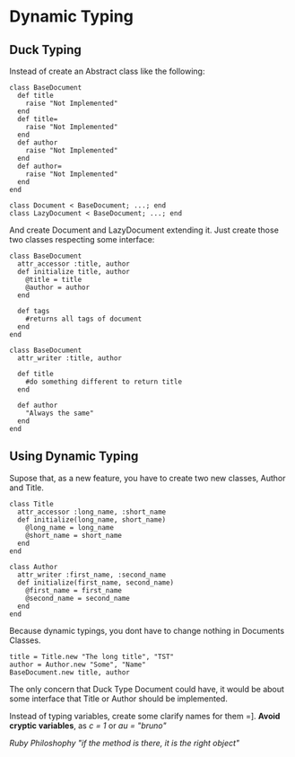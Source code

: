 # Dynamic Typing

## Duck Typing
Instead of create an Abstract class like the following:

```
class BaseDocument
  def title
    raise "Not Implemented"
  end
  def title=
    raise "Not Implemented"
  end
  def author
    raise "Not Implemented"
  end
  def author=
    raise "Not Implemented"
  end
end

class Document < BaseDocument; ...; end
class LazyDocument < BaseDocument; ...; end
```

And create Document and LazyDocument extending it. Just create those two classes respecting some interface:

```
class BaseDocument
  attr_accessor :title, author
  def initialize title, author
    @title = title
    @author = author
  end
  
  def tags
    #returns all tags of document
  end
end

class BaseDocument
  attr_writer :title, author
  
  def title
    #do something different to return title
  end
  
  def author
    "Always the same"
  end
end
```

## Using Dynamic Typing

Supose that, as a new feature, you have to create two new classes, Author and Title.
```
class Title
  attr_accessor :long_name, :short_name
  def initialize(long_name, short_name)
    @long_name = long_name
    @short_name = short_name
  end
end

class Author
  attr_writer :first_name, :second_name
  def initialize(first_name, second_name)
    @first_name = first_name
    @second_name = second_name 
  end
end  
```

Because dynamic typings, you dont have to change nothing in Documents Classes.

```
title = Title.new "The long title", "TST"
author = Author.new "Some", "Name"
BaseDocument.new title, author 
```

The only concern that Duck Type Document could have, it would be about some interface that Title or Author should be implemented.

Instead of typing variables, create some clarify names for them =]. **Avoid cryptic variables**, as *c = 1* or *au = "bruno"*

*Ruby Philoshophy "if the method is there, it is the right object"*